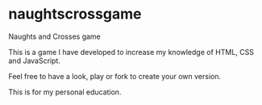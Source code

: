 # naughtscrossgame
Naughts and Crosses game

This is a game I have developed to increase my knowledge of HTML, CSS and JavaScript.

Feel free to have a look, play or fork to create your own version.

This is for my personal education.
